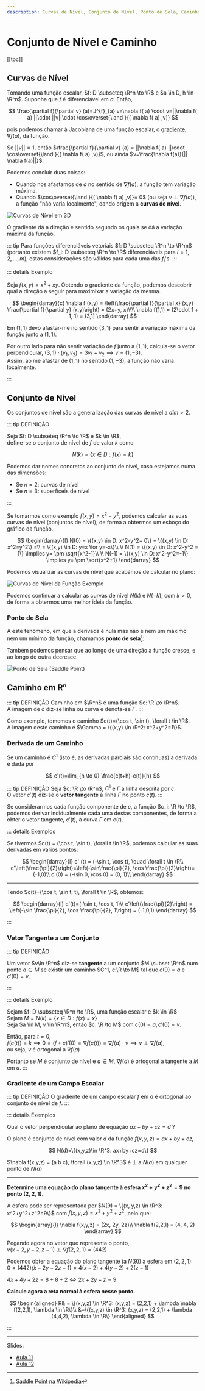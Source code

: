 ```yaml
---
description: Curvas de Nível, Conjunto de Nível, Ponto de Sela, Caminho em Rⁿ, Derivada de um Caminho, Vetor Tangente a um Caminho, Gradiente de um Campo Escalar
---
```


# Conjunto de Nível e Caminho

[[toc]]

## Curvas de Nível

Tomando uma função escalar, $f: D \subseteq \R^n \to \R$ e $a \in D, h \in \R^n$.
Suponha que $f$ é diferenciável em $a$.
Então,

$$
\frac{\partial f}{\partial v} (a)=J^{f}_{a} v=\nabla f( a) \cdot v=||\nabla f( a) ||\cdot ||v||\cdot \cos\overset{\land }{( \nabla f( a) ,v)}
$$

pois podemos chamar à Jacobiana de uma função escalar, o [gradiente](0004-diferenciabilidade.md#gradiente-de-uma-funcao), $\nabla f(a)$, da função.

Se $||v|| = 1$, então $\frac{\partial f}{\partial v} (a) = ||\nabla f( a) ||\cdot \cos\overset{\land }{( \nabla f( a) ,v)}$, ou ainda
$v=\frac{\nabla f(a)}{|| \nabla f(a)||}$.

Podemos concluir duas coisas:

- Quando nos afastamos de $a$ no sentido de $\nabla f (a)$, a função tem variação máxima.
- Quando $\cos\overset{\land }{( \nabla f( a) ,v)}= 0$ (ou seja $v \perp \nabla f(a)$), a função "não varia localmente", dando origem a **curvas de nível**.

<img src="./assets/0006-curvas-nivel.svg" alt="Curvas de Nível em 3D" class="invert-dark">

O gradiente dá a direção e sentido segundo os quais se dá a variação máxima da função.

::: tip
Para funções diferenciáveis vetoriais $f: D \subseteq \R^n \to \R^m$
(portanto existem $f_i: D \subseteq \R^n \to \R$ diferenciáveis para $i = 1, 2, \dots, m$),
estas considerações são válidas para cada uma das $f_i$'s.
:::

::: details Exemplo

Seja $f(x,y) = x^2+xy$.
Obtendo o gradiente da função, podemos descobrir qual a direção a seguir para maximixar a variação da mesma.

$$
\begin{darray}{c}
\nabla f (x,y) = \left(\frac{\partial f}{\partial x} (x,y) \frac{\partial f}{\partial y} (x,y)\right) = (2x+y, x)\\\\
\nabla f(1,1) = (2\cdot 1 + 1, 1) = (3,1)
\end{darray}
$$

Em $(1,1)$ devo afastar-me no sentido $(3,1)$ para sentir a variação máxima da função junto a $(1,1)$.

Por outro lado para não sentir variação de $f$ junto a $(1,1)$, calcula-se o vetor perpendicular,
$(3,1) \cdot (v_1,v_2) = 3v_1 + v_2 \implies v=(1, -3)$.  
Assim, ao me afastar de $(1,1)$ no sentido $(1,-3)$, a função não varia localmente.

:::

## Conjunto de Nível

Os conjuntos de nível são a generalização das curvas de nível a $dim > 2$.

::: tip DEFINIÇÃO

Seja $f: D \subseteq \R^n \to \R$ e $k \in \R$,  
define-se o conjunto de nível de $f$ de valor $k$ como

$$
N(k) = \{x\in D: f(x) = k\}
$$

Podemos dar nomes concretos ao conjunto de nível, caso estejamos numa das dimensões:

- Se $n = 2$: curvas de nível
- Se $n = 3$: superfíceis de nível

:::

Se tomarmos como exemplo $f(x,y)=x^2-y^2$, podemos calcular as suas curvas de nível (conjuntos de nível),
de forma a obtermos um esboço do gráfico da função.

$$
\begin{darray}{l}
N(0) = \{(x,y) \in D: x^2-y^2= 0\} = \{(x,y) \in D: x^2=y^2\} =\\
= \{(x,y) \in D: y=x \lor y=-x\}\\
\\
N(1) = \{(x,y) \in D: x^2-y^2 = 1\} \implies y= \pm \sqrt{x^2-1}\\
\\
N(-1) = \{(x,y) \in D: x^2-y^2=-1\} \implies y= \pm \sqrt{x^2+1}
\end{darray}
$$

Podemos visualizar as curvas de nível que acabámos de calcular no plano:

<img src="./assets/0006-ex-conjunto-nivel.svg" alt="Curvas de Nível da Função Exemplo" class="invert-dark">

Podemos continuar a calcular as curvas de nível $N(k)$ e $N(-k)$, com $k > 0$, de forma a obtermos uma melhor ideia da função.

### Ponto de Sela

A este fenómeno, em que a derivada é nula mas não é nem um máximo nem um mínimo da função, chamamos **ponto de sela**[^saddle-point]:

[^saddle-point]: [Saddle Point na Wikipedia](https://en.wikipedia.org/wiki/Saddle_point)

Também podemos pensar que ao longo de uma direção a função cresce, e ao longo de outra decresce.

<img src="./assets/0006-saddle-point.svg" alt="Ponto de Sela (Saddle Point)" class="invert-dark">

## Caminho em Rⁿ

::: tip DEFINIÇÃO
Caminho em $\R^n$ é uma função $c: \R \to \R^n$.  
A imagem de $c$ diz-se linha ou curva e denota-se $\Gamma$.
:::

Como exemplo, tomemos o caminho $c(t)=(\cos t, \sin t), \forall t \in \R$.  
A imagem deste caminho é $\Gamma = \{(x,y) \in \R^2: x^2+y^2=1\}$.

### Derivada de um Caminho

Se um caminho é $C^1$ (isto é, as derivadas parciais são contínuas)
a derivada é dada por

$$
c'(t)=\lim_{h \to 0} \frac{c(t+h)-c(t)}{h}
$$

::: tip DEFINIÇÃO
Seja $c: \R \to \R^n$, $C^1$ e $\Gamma$ a linha descrita por $c$.  
O vetor $c'(t)$ diz-se o **vetor tangente** à linha $\Gamma$ no ponto $c(t)$.
:::

Se considerarmos cada função componente de $c$, a função $c_i: \R \to \R$, podemos derivar
indidualmente cada uma destas componentes, de forma a obter o vetor tangente, $c'(t)$, à curva $\Gamma$ em $c(t)$.

::: details Exemplos

Se tivermos $c(t) = (\cos t, \sin t), \forall t \in \R$, podemos calcular as suas derivadas em vários pontos:

$$
\begin{darray}{l}
c' (t) = (-\sin t, \cos t), \quad \forall t \in \R\\
c'\left(\frac{\pi}{2}\right)=\left(-\sin\frac{\pi}{2}, \cos \frac{\pi}{2}\right)=(-1,0)\\
c'(0) = (-\sin 0, \cos 0) = (0, 1)\\
\end{darray}
$$

---

Tendo $c(t)=(\cos t, \sin t, t), \forall t \in \R$, obtemos:

$$
\begin{darray}{l}
c'(t)=(-\sin t, \cos t, 1)\\
c'\left(\frac{\pi}{2}\right) = \left(-\sin \frac{\pi}{2}, \cos \frac{\pi}{2}, 1\right) = (-1,0,1)
\end{darray}
$$

:::

### Vetor Tangente a um Conjunto

::: tip DEFINIÇÃO

Um vetor $v\in \R^n$ diz-se **tangente** a um conjunto $M \subset \R^n$ num ponto $a \in M$
se existir um caminho $C^1, c:\R \to M$ tal que $c(0) = a$ e $c'(0) = v$.

:::

::: details Exemplo

Sejam $f: D \subseteq \R^n \to \R$, uma função escalar e $k \in \R$  
Sejam $M = N(k) = \{x \in D: f(x)= x\}$  
Seja $a \in M, v \in \R^n$, então $c: \R \to M$ com $c(0) = a, c'(0) = v$.

Então, para $t=0$,  
$f(c(t)) = k \implies 0=(f\circ c)'(0) = \nabla f(c(t)) = \nabla f(a) \cdot v \implies v \perp \nabla f(a)$,  
ou seja, $v$ é ortogonal a $\nabla f(a)$

Portanto se $M$ é conjunto de nível e $a\in M$, $\nabla f(a)$ é ortogonal à tangente a $M$ em $a$.
:::

### Gradiente de um Campo Escalar

::: tip DEFINIÇÃO
O gradiente de um campo escalar $f$ em $a$ é ortogonal ao conjunto de nível de $f$.
:::

::: details Exemplos

Qual o vetor perpendicular ao plano de equação $ax + by + cz = d$ ?

O plano é conjunto de nível com valor $d$ da função $f(x,y,z)=ax+by+cz$,

$$
N(d)=\{(x,y,z)\in \R^3: ax+by+cz=d\}
$$

$\nabla f(x,y,z) = (a b c), \forall (x,y,z) \in \R^3$ é $\perp$ a $N(a)$ em qualquer ponto de $N(a)$

---

**Determine uma equação do plano tangente à esfera $x^2+y^2+z^2=9$ no ponto $(2,2,1)$.**

A esfera pode ser representada por $N(9) = \{(x, y,z) \in \R^3: x^2+y^2+z^2=9\}$ com $f(x,y,z) = x^2+y^2+z^2$,
pelo que:

$$
\begin{array}{l}
\nabla f(x,y,z) = (2x, 2y, 2z)\\
\nabla f(2,2,1) = (4, 4, 2)
\end{array}
$$

Pegando agora no vetor que representa o ponto,  
$v(x-2,y-2,z-1) \perp \nabla f(2,2,1) = (4 4 2)$

Podemos obter a equação do plano tangente (a $N(9)$) à esfera em $(2,2,1)$:
$0=(4 4 2) \dot (x-2 y-2 z-1) = 4(x-2) + 4(y-2) + 2(z-1)$

$4x+4y+2z=8+8+2 \Leftrightarrow 2x+2y+z=9$

**Calcule agora a reta normal à esfera nesse ponto.**

$$
\begin{aligned}
R& = \{(x,y,z) \in \R^3: (x,y,z) = (2,2,1) + \lambda \nabla f(2,2,1), \lambda \in \R\}\\
&=\{(x,y,z) \in \R^3: (x,y,z) = (2,2,1) + \lambda (4,4,2), \lambda \in \R\}
\end{aligned}
$$

:::

---

Slides:

- [Aula 11](https://drive.google.com/file/d/1gmfl3glC8lIOvPEvZdrrv5RH_yTMhpTW/view?usp=sharing)
- [Aula 12](https://drive.google.com/file/d/1HsBSnbK5_vzGnnGcwFNRgvRIIvZLdrRL/view?usp=sharing)
